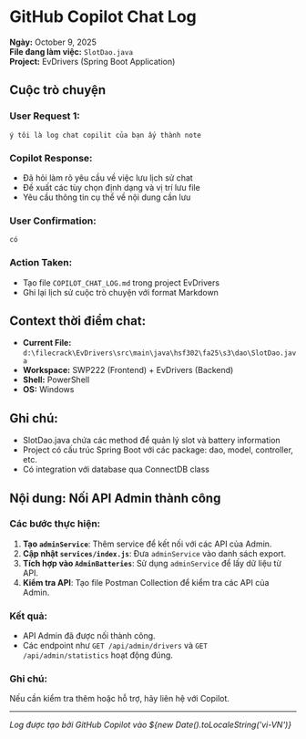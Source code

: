 # GitHub Copilot Chat Log

**Ngày:** October 9, 2025  
**File đang làm việc:** `SlotDao.java`  
**Project:** EvDrivers (Spring Boot Application)

## Cuộc trò chuyện

### User Request 1:
```
ý tôi là log chat copilit của bạn ấy thành note
```

### Copilot Response:
- Đã hỏi làm rõ yêu cầu về việc lưu lịch sử chat
- Đề xuất các tùy chọn định dạng và vị trí lưu file
- Yêu cầu thông tin cụ thể về nội dung cần lưu

### User Confirmation:
```
có
```

### Action Taken:
- Tạo file `COPILOT_CHAT_LOG.md` trong project EvDrivers
- Ghi lại lịch sử cuộc trò chuyện với format Markdown

## Context thời điểm chat:
- **Current File:** `d:\filecrack\EvDrivers\src\main\java\hsf302\fa25\s3\dao\SlotDao.java`
- **Workspace:** SWP222 (Frontend) + EvDrivers (Backend)
- **Shell:** PowerShell
- **OS:** Windows

## Ghi chú:
- SlotDao.java chứa các method để quản lý slot và battery information
- Project có cấu trúc Spring Boot với các package: dao, model, controller, etc.
- Có integration với database qua ConnectDB class

## Nội dung: Nối API Admin thành công

### Các bước thực hiện:
1. **Tạo `adminService`**: Thêm service để kết nối với các API của Admin.
2. **Cập nhật `services/index.js`**: Đưa `adminService` vào danh sách export.
3. **Tích hợp vào `AdminBatteries`**: Sử dụng `adminService` để lấy dữ liệu từ API.
4. **Kiểm tra API**: Tạo file Postman Collection để kiểm tra các API của Admin.

### Kết quả:
- API Admin đã được nối thành công.
- Các endpoint như `GET /api/admin/drivers` và `GET /api/admin/statistics` hoạt động đúng.

### Ghi chú:
Nếu cần kiểm tra thêm hoặc hỗ trợ, hãy liên hệ với Copilot.

---
*Log được tạo bởi GitHub Copilot vào ${new Date().toLocaleString('vi-VN')}*